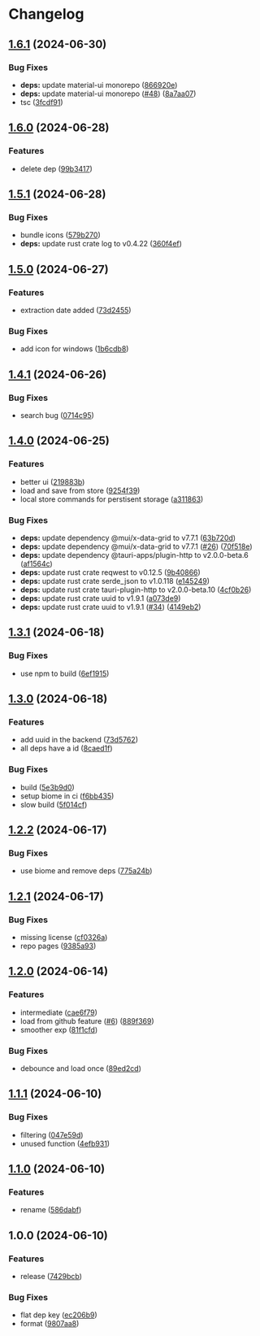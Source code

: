 # Changelog

## [1.6.1](https://github.com/LunchTimeCode/dreamy/compare/v1.6.0...v1.6.1) (2024-06-30)


### Bug Fixes

* **deps:** update material-ui monorepo ([866920e](https://github.com/LunchTimeCode/dreamy/commit/866920e836e47f1de39bc29660cc0c3e1e6e681c))
* **deps:** update material-ui monorepo ([#48](https://github.com/LunchTimeCode/dreamy/issues/48)) ([8a7aa07](https://github.com/LunchTimeCode/dreamy/commit/8a7aa07d9859ae18ef413b76a6ee603484aa5116))
* tsc ([3fcdf91](https://github.com/LunchTimeCode/dreamy/commit/3fcdf919b0cadfeb9169fd05fe31a37dd542ebab))

## [1.6.0](https://github.com/LunchTimeCode/dreamy/compare/v1.5.1...v1.6.0) (2024-06-28)


### Features

* delete dep ([99b3417](https://github.com/LunchTimeCode/dreamy/commit/99b3417eb0aaafda9b89cc955fbd16f47652eb4c))

## [1.5.1](https://github.com/LunchTimeCode/dreamy/compare/v1.5.0...v1.5.1) (2024-06-28)


### Bug Fixes

* bundle icons ([579b270](https://github.com/LunchTimeCode/dreamy/commit/579b270d6e6176b56813c15213c24c90c996fe39))
* **deps:** update rust crate log to v0.4.22 ([360f4ef](https://github.com/LunchTimeCode/dreamy/commit/360f4efc0ac8915027f0149f363fb958632fa205))

## [1.5.0](https://github.com/LunchTimeCode/dreamy/compare/v1.4.1...v1.5.0) (2024-06-27)


### Features

* extraction date added ([73d2455](https://github.com/LunchTimeCode/dreamy/commit/73d24550b96b551eebfc4af3323effeec086f759))


### Bug Fixes

* add icon for windows ([1b6cdb8](https://github.com/LunchTimeCode/dreamy/commit/1b6cdb84321b4ad4ef39951af4b9042a97a1c627))

## [1.4.1](https://github.com/LunchTimeCode/dreamy/compare/v1.4.0...v1.4.1) (2024-06-26)


### Bug Fixes

* search bug ([0714c95](https://github.com/LunchTimeCode/dreamy/commit/0714c95b633c01b00aa7e4b625a97abe55bfd11c))

## [1.4.0](https://github.com/LunchTimeCode/dreamy/compare/v1.3.1...v1.4.0) (2024-06-25)


### Features

* better ui ([219883b](https://github.com/LunchTimeCode/dreamy/commit/219883bc5aeb7ab012dcb56ebb240b15c4176caa))
* load and save from store ([9254f39](https://github.com/LunchTimeCode/dreamy/commit/9254f3940c8d319dcf13289a0d30cd39ef6230f2))
* local store commands for perstisent storage ([a311863](https://github.com/LunchTimeCode/dreamy/commit/a311863e48dabbe561067d981e2b1660992e6553))


### Bug Fixes

* **deps:** update dependency @mui/x-data-grid to v7.7.1 ([63b720d](https://github.com/LunchTimeCode/dreamy/commit/63b720dafaceab6eef27baa60a564be86285a0eb))
* **deps:** update dependency @mui/x-data-grid to v7.7.1 ([#26](https://github.com/LunchTimeCode/dreamy/issues/26)) ([70f518e](https://github.com/LunchTimeCode/dreamy/commit/70f518e705d2b2dc207999cc18cb6a871d8635c8))
* **deps:** update dependency @tauri-apps/plugin-http to v2.0.0-beta.6 ([af1564c](https://github.com/LunchTimeCode/dreamy/commit/af1564c3833e60287f2949d24d59e57fd3866171))
* **deps:** update rust crate reqwest to v0.12.5 ([9b40866](https://github.com/LunchTimeCode/dreamy/commit/9b4086649b18308ccfa0ed6a4f1bbda7a4e45173))
* **deps:** update rust crate serde_json to v1.0.118 ([e145249](https://github.com/LunchTimeCode/dreamy/commit/e1452491999cf3cd7c99fd8fa171ebb3e97761c6))
* **deps:** update rust crate tauri-plugin-http to v2.0.0-beta.10 ([4cf0b26](https://github.com/LunchTimeCode/dreamy/commit/4cf0b264d5544041ffeed684175ba20e9ce15c7a))
* **deps:** update rust crate uuid to v1.9.1 ([a073de9](https://github.com/LunchTimeCode/dreamy/commit/a073de92dd350acc79acd26bfb6d2df35aaba51d))
* **deps:** update rust crate uuid to v1.9.1 ([#34](https://github.com/LunchTimeCode/dreamy/issues/34)) ([4149eb2](https://github.com/LunchTimeCode/dreamy/commit/4149eb2fb1fb3f7d6dd512050678728493d2e3af))

## [1.3.1](https://github.com/LunchTimeCode/dreamy/compare/v1.3.0...v1.3.1) (2024-06-18)


### Bug Fixes

* use npm to build ([6ef1915](https://github.com/LunchTimeCode/dreamy/commit/6ef1915d3c77ac1248467db6f79548dae5c96041))

## [1.3.0](https://github.com/LunchTimeCode/dreamy/compare/v1.2.2...v1.3.0) (2024-06-18)


### Features

* add uuid in the backend ([73d5762](https://github.com/LunchTimeCode/dreamy/commit/73d5762c1361f02105c33b7bab15f06df48b2749))
* all deps have a id ([8caed1f](https://github.com/LunchTimeCode/dreamy/commit/8caed1f6b18ef2d01af06a1d42d620c90cdaf0b0))


### Bug Fixes

* build ([5e3b9d0](https://github.com/LunchTimeCode/dreamy/commit/5e3b9d044112d0c6ab42bc9a0c757966e61de7ed))
* setup biome in ci ([f6bb435](https://github.com/LunchTimeCode/dreamy/commit/f6bb435af6b2f193dd36e50f672a76354bdce0a4))
* slow build ([5f014cf](https://github.com/LunchTimeCode/dreamy/commit/5f014cfa0a9adce902328d795c3a9c0ceb84aa5a))

## [1.2.2](https://github.com/LunchTimeCode/dreamy/compare/v1.2.1...v1.2.2) (2024-06-17)


### Bug Fixes

* use biome and remove deps ([775a24b](https://github.com/LunchTimeCode/dreamy/commit/775a24b4dc85ea5f5ee16a0319787e31ce18a134))

## [1.2.1](https://github.com/LunchTimeCode/dreamy/compare/v1.2.0...v1.2.1) (2024-06-17)


### Bug Fixes

* missing license ([cf0326a](https://github.com/LunchTimeCode/dreamy/commit/cf0326ab021bbeaf3eae6679f0f734cc9a1b6ff0))
* repo pages ([9385a93](https://github.com/LunchTimeCode/dreamy/commit/9385a936f0c03ef3b18cb962b7817adf854f46dd))

## [1.2.0](https://github.com/LunchTimeCode/dreamy/compare/v1.1.1...v1.2.0) (2024-06-14)


### Features

* intermediate ([cae6f79](https://github.com/LunchTimeCode/dreamy/commit/cae6f7949a2572f3f99de870ee6ccfa139d8a5dc))
* load from github feature ([#6](https://github.com/LunchTimeCode/dreamy/issues/6)) ([889f369](https://github.com/LunchTimeCode/dreamy/commit/889f3693d89db6f07ae785d5191964112b35bcef))
* smoother exp ([81f1cfd](https://github.com/LunchTimeCode/dreamy/commit/81f1cfd96dccecfcf41869a845826d0475a25f37))


### Bug Fixes

* debounce and load once ([89ed2cd](https://github.com/LunchTimeCode/dreamy/commit/89ed2cd3cc6735a82a9627c30efb0ed3b7870e46))

## [1.1.1](https://github.com/LunchTimeCode/dreamy/compare/v1.1.0...v1.1.1) (2024-06-10)


### Bug Fixes

* filtering ([047e59d](https://github.com/LunchTimeCode/dreamy/commit/047e59d35912f25ece535ec523e77c37edd7345e))
* unused function ([4efb931](https://github.com/LunchTimeCode/dreamy/commit/4efb931007968ed2ed65909842c33359019161f3))

## [1.1.0](https://github.com/LunchTimeCode/dreamy/compare/v1.0.0...v1.1.0) (2024-06-10)


### Features

* rename ([586dabf](https://github.com/LunchTimeCode/dreamy/commit/586dabff2aeefee4bff7adc740bcef48c7ed7663))

## 1.0.0 (2024-06-10)


### Features

* release ([7429bcb](https://github.com/LunchTimeCode/dreamy/commit/7429bcb664c347232dac4426255a000785d46a21))


### Bug Fixes

* flat dep key ([ec206b9](https://github.com/LunchTimeCode/dreamy/commit/ec206b9d1ad95733eddd584c5d13c3bdf1d94ebd))
* format ([9807aa8](https://github.com/LunchTimeCode/dreamy/commit/9807aa882fcff11f08c249324037c47194e20cb3))
